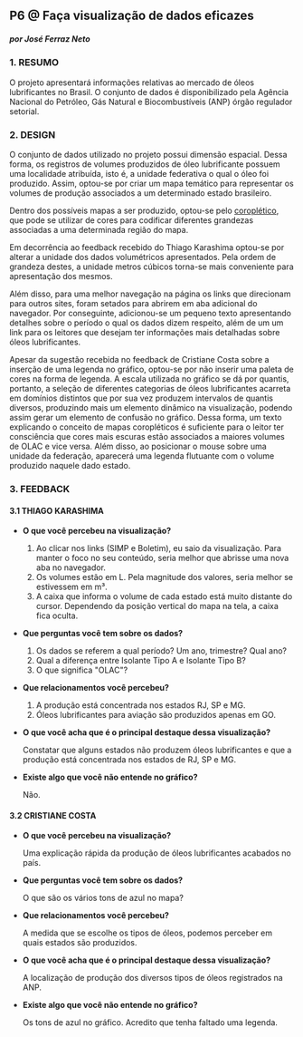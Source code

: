 ## P6 @ Faça visualização de dados eficazes

##### por José Ferraz Neto



### 1. RESUMO

O projeto apresentará informações relativas ao mercado de óleos lubrificantes no Brasil. O conjunto de dados é disponibilizado pela Agência Nacional do Petróleo, Gás Natural e Biocombustíveis (ANP) órgão regulador setorial.

### 2. DESIGN

O conjunto de dados utilizado no projeto possui dimensão espacial. Dessa forma, os registros de volumes produzidos de óleo lubrificante possuem uma localidade atribuída, isto é, a unidade federativa o qual o óleo foi produzido. Assim, optou-se por criar um mapa temático para representar os volumes de produção associados a um determinado estado brasileiro.  

Dentro dos possíveis mapas a ser produzido, optou-se pelo [coroplético](https://pt.wikipedia.org/wiki/Mapa_coropl%C3%A9tico), que pode se utilizar de cores para codificar diferentes grandezas associadas a uma determinada região do mapa.

Em decorrência ao feedback recebido do Thiago Karashima optou-se por alterar a unidade dos dados volumétricos apresentados. Pela ordem de grandeza destes, a unidade metros cúbicos torna-se mais conveniente para apresentação dos mesmos.

Além disso, para uma melhor navegação na página os links que direcionam para outros sites, foram setados para abrirem em aba adicional do navegador. Por conseguinte, adicionou-se um pequeno texto apresentando detalhes sobre o período o qual os dados dizem respeito, além de um um link para os leitores que desejam ter informações mais detalhadas sobre óleos lubrificantes.

Apesar da sugestão recebida no feedback de Cristiane Costa sobre a inserção de uma legenda no gráfico, optou-se por não inserir uma paleta de cores na forma de legenda. A escala utilizada no gráfico se dá por quantis, portanto, a seleção de diferentes categorias de óleos lubrificantes acarreta em domínios distintos que por sua vez produzem intervalos de quantis diversos, produzindo mais um elemento dinâmico na visualização, podendo assim gerar um elemento de confusão no gráfico. Dessa forma, um texto explicando o conceito de mapas coropléticos é suficiente para o leitor ter consciência que cores mais escuras estão associados a maiores volumes de OLAC e vice versa.  Além disso, ao posicionar o mouse sobre uma unidade da federação, aparecerá uma legenda flutuante com o volume produzido naquele dado estado.

### 3. FEEDBACK

#### 3.1 THIAGO KARASHIMA

- **O que você percebeu na visualização?**
  1. Ao clicar nos links (SIMP e Boletim), eu saio da visualização. Para manter o foco no seu conteúdo, seria melhor que abrisse uma nova aba no navegador. 
  2. Os volumes estão em L. Pela magnitude dos valores, seria melhor se estivessem em m³.
  3. A caixa que informa o volume de cada estado está muito distante do cursor. Dependendo da posição vertical do mapa na tela, a caixa fica oculta.


- **Que perguntas você tem sobre os dados?**

  1. Os dados se referem a qual período? Um ano, trimestre? Qual ano?
  2. Qual a diferença entre Isolante Tipo A e Isolante Tipo B?
  3. O que significa "OLAC"?

- **Que relacionamentos você percebeu?**

  1. A produção está concentrada nos estados RJ, SP e MG.
  2. Óleos lubrificantes para aviação são produzidos apenas em GO.

- **O que você acha que é o principal destaque dessa visualização?**

  Constatar que alguns estados não produzem óleos lubrificantes e que a produção está concentrada nos estados de RJ, SP e MG.

- **Existe algo que você não entende no gráfico?**

  Não.


#### **3.2 CRISTIANE COSTA**

- **O que você percebeu na visualização?**

  Uma explicação rápida da produção de óleos lubrificantes acabados no país.

- **Que perguntas você tem sobre os dados?**

  O que são os vários tons de azul no mapa?

- **Que relacionamentos você percebeu?**

  A medida que se escolhe os tipos de óleos, podemos perceber em quais estados são produzidos.

- **O que você acha que é o principal destaque dessa visualização?**

  A localização de produção dos diversos tipos de óleos registrados na ANP.

- **Existe algo que você não entende no gráfico?**

  Os tons de azul no gráfico. Acredito que tenha faltado uma legenda.